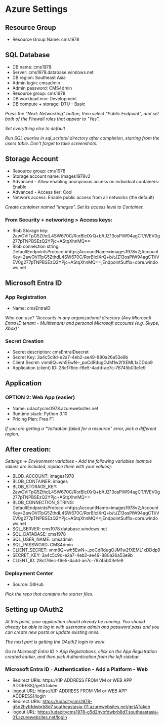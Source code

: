 # Azure Settings
## Resource Group
- Resource Group Name: cms1978
## SQL Database
- DB name: cms1978
- Server: cms1978.database.windows.net
- DB region: Southeast Asia 
- Admin login: cmsadmin
- Admin password: CMS4dmin
- Resource group: cms1978
- DB workload env: Development
- DB compute + storage: DTU - Basic

*Press the "Next: Networking" button, then select "Public Endpoint", and set both of the Firewall rules that appear to "Yes".*

*Set everything else to default*

*Run SQL queries in sql_scripts/ directory after completion, starting from the users table. Don't forget to take screenshots.*

## Storage Account
- Resource group: cms1978
- Storage account name: images1978v2
- Advanced - Allow enabling anonymous access on individual containers: Enable
- Advanced - Access tier: Cool
- Network access: Enable public access from all networks (the default)

*Create container named "images". Set its access level to Container.*

### From Security + networking > Access keys:

- Blob Storage key: 2awOVITpG5ZthdL4SW670C/RorBIcIXrQ+b/tJZ13osPiW94agCT/iVEV0g277pTNPBSEzQ2YPjc+AStqXhnMQ==
- Blob connection string: DefaultEndpointsProtocol=https;AccountName=images1978v2;AccountKey=2awOVITpG5ZthdL4SW670C/RorBIcIXrQ+b/tJZ13osPiW94agCT/iVEV0g277pTNPBSEzQ2YPjc+AStqXhnMQ==;EndpointSuffix=core.windows.net
## Microsoft Entra ID
### App Registration
- Name: cmsEntraID

*Who can use? "Accounts in any organizational directory (Any Microsoft Entra ID tenant - Multitenant) and personal Microsoft accounts (e.g. Skype, Xbox)"*

### Secret Creation
- Secret description: cmsEntraIDsecret
- Secret Key: 3a4c5c9d-e2a7-4eb2-ae49-880a26a53e9b
- Client Secret: vnm8Q~wh5EwN~_poCdRdugOJM1w2fXEML1xDDdp9
- Application (client) ID: 28cf76ec-f6e5-4add-ae7c-76745b03e1e9

## Application
### OPTION 2: Web App (easier)

- Name: udacitycms1978.azurewebsites.net
- Runtime stack: Python 3.10
- Pricing Plan: Free F1

*If you are getting a "Validation failed for a resource" error, pick a different region.*

## After creation:

*Settings -> Environment variables - Add the following variables (sample values are included, replace them with your values):*
- BLOB_ACCOUNT: images1978
- BLOB_CONTAINER: images
- BLOB_STORAGE_KEY: 2awOVITpG5ZthdL4SW670C/RorBIcIXrQ+b/tJZ13osPiW94agCT/iVEV0g277pTNPBSEzQ2YPjc+AStqXhnMQ==
- BLOB_CONNECTION_STRING: DefaultEndpointsProtocol=https;AccountName=images1978v2;AccountKey=2awOVITpG5ZthdL4SW670C/RorBIcIXrQ+b/tJZ13osPiW94agCT/iVEV0g277pTNPBSEzQ2YPjc+AStqXhnMQ==;EndpointSuffix=core.windows.net
- SQL_SERVER: cms1978.database.windows.net
- SQL_DATABASE: cms1978
- SQL_USER_NAME: cmsadmin
- SQL_PASSWORD: CMS4dmin
- CLIENT_SECRET: vnm8Q~wh5EwN~_poCdRdugOJM1w2fXEML1xDDdp9
- SECRET_KEY: 3a4c5c9d-e2a7-4eb2-ae49-880a26a53e9b
- CLIENT_ID: 28cf76ec-f6e5-4add-ae7c-76745b03e1e9

### Deployment Center

- Source: GitHub

*Pick the repo that contains the starter files.*

## Setting up OAuth2
*At this point, your application should already be running. You should already be able to log in with username admin and password pass and you can create new posts or update existing ones.*

*The next part is getting the OAuth2 login to work.*

*Go to Microsoft Entra ID > App Registrations, click on the App Registration created earlier, and then pick Authentication from the left sidebar.*

### Microsoft Entra ID - Authentication - Add a Platform - Web

- Redirect URIs: https://[IP ADDRESS FROM VM or WEB APP ADDRESS]/getAToken
- logout URL: https://[IP ADDRESS FROM VM or WEB APP ADDRESS]/login
- Redirect URIs: https://udacitycms1978-g5d2hybfdwbrb8d7.southeastasia-01.azurewebsites.net/getAToken
- logout URL: https://udacitycms1978-g5d2hybfdwbrb8d7.southeastasia-01.azurewebsites.net/login
